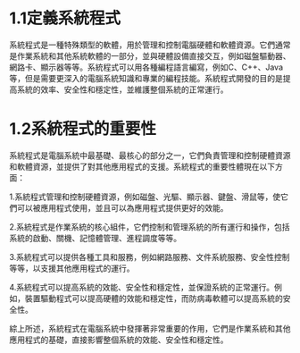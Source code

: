 # 1.1定義系統程式
系統程式是一種特殊類型的軟體，用於管理和控制電腦硬體和軟體資源。它們通常是作業系統和其他系統軟體的一部分，並與硬體設備直接交互，例如磁盤驅動器、網路卡、顯示器等等。系統程式可以用各種編程語言編寫，例如C、C++、Java等，但是需要更深入的電腦系統知識和專業的編程技能。系統程式開發的目的是提高系統的效率、安全性和穩定性，並維護整個系統的正常運行。

# 1.2系統程式的重要性
系統程式是電腦系統中最基礎、最核心的部分之一，它們負責管理和控制硬體資源和軟體資源，並提供了對其他應用程式的支援。系統程式的重要性體現在以下方面：

1.系統程式管理和控制硬體資源，例如磁盤、光驅、顯示器、鍵盤、滑鼠等，使它們可以被應用程式使用，並且可以為應用程式提供更好的效能。

2.系統程式是作業系統的核心組件，它們控制和管理系統的所有運行和操作，包括系統的啟動、關機、記憶體管理、進程調度等等。

3.系統程式可以提供各種工具和服務，例如網路服務、文件系統服務、安全性控制等等，以支援其他應用程式的運行。

4.系統程式可以提高系統的效能、安全性和穩定性，並保證系統的正常運行。例如，裝置驅動程式可以提高硬體的效能和穩定性，而防病毒軟體可以提高系統的安全性。

綜上所述，系統程式在電腦系統中發揮著非常重要的作用，它們是作業系統和其他應用程式的基礎，直接影響整個系統的效能、安全性和穩定性。
